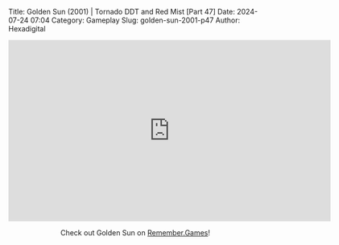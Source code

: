 Title: Golden Sun (2001) | Tornado DDT and Red Mist [Part 47]
Date: 2024-07-24 07:04
Category: Gameplay
Slug: golden-sun-2001-p47
Author: Hexadigital

<center><iframe src="https://www.youtube.com/embed/UlEhLr1wwJQ?feature=oembed" allow="accelerometer; autoplay; encrypted-media; gyroscope; picture-in-picture" width="640" height="360" frameborder="0"></iframe>

Check out Golden Sun on [Remember.Games](https://remember.games/game/3374/golden-sun/)!</center>